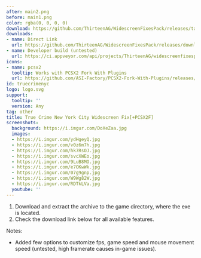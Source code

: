 ```yaml
---
after: main2.png
before: main1.png
color: rgba(0, 0, 0, 0)
download: https://github.com/ThirteenAG/WidescreenFixesPack/releases/tag/truecrimenyc
downloads:
- name: Direct Link
  url: https://github.com/ThirteenAG/WidescreenFixesPack/releases/download/truecrimenyc/TrueCrimeNewYorkCity.WidescreenFix.zip
- name: Developer build (untested)
  url: https://ci.appveyor.com/api/projects/ThirteenAG/widescreenfixespack/artifacts/TrueCrimeNewYorkCity.WidescreenFix.zip?branch=master
icons:
- name: pcsx2
  tooltip: Works with PCSX2 Fork With Plugins
  url: https://github.com/ASI-Factory/PCSX2-Fork-With-Plugins/releases/tag/latest
id: truecrimenyc
logo: logo.svg
support:
  tooltip: ''
  version: Any
tag: other
title: True Crime New York City Widescreen Fix[+PCSX2F]
screenshots:
  background: https://i.imgur.com/DoXeZaa.jpg
  images:
  - https://i.imgur.com/ydHgeyQ.jpg
  - https://i.imgur.com/v0z6m7h.jpg
  - https://i.imgur.com/hk7RsOJ.jpg
  - https://i.imgur.com/svcXWEo.jpg
  - https://i.imgur.com/9LuB8MO.jpg
  - https://i.imgur.com/e7OKwWk.jpg
  - https://i.imgur.com/07g9gnp.jpg
  - https://i.imgur.com/W9Wg82W.jpg
  - https://i.imgur.com/RDTkLVa.jpg
  youtube: ''
---
```


1. Download and extract the archive to the game directory, where the exe is located.
2. Check the download link below for all available features.

Notes:

* Added few options to customize fps, game speed and mouse movement speed (untested, high framerate causes in-game issues).
